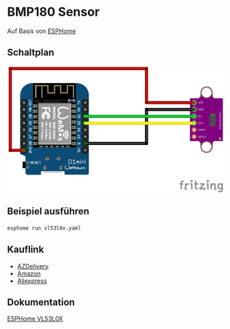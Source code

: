 # BMP180 Sensor
Auf Basis von [ESPHome](https://esphome.io/)

## Schaltplan
![VL53L0X Schaltplan](fritzing/vl53l0x_Steckplatine.png)

## Beispiel ausführen
```bash
esphome run vl53l0x.yaml
```
## Kauflink
* [AZDelivery](https://www.az-delivery.de/products/vl53l0x-time-of-flight-tof-laser-abstandssensor)
 * [Amazon](https://www.amazon.de/AZDelivery-VL53L0X-Flight-kompatibel-Arduino/dp/B086V37JJ7)
 * [Aliexpress](https://de.aliexpress.com/item/32853594094.html)


## Dokumentation
[ESPHome VL53L0X](https://esphome.io/components/sensor/vl53l0x.html)